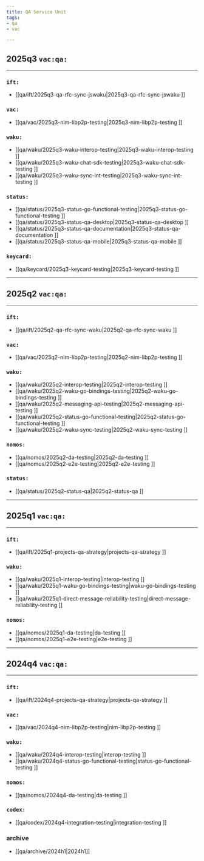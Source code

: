 ```yaml
---
title: QA Service Unit
tags:
- qa
- vac

---
```


## 2025q3 `vac:qa:`
---

### `ift:`
* [[qa/ift/2025q3-qa-rfc-sync-jswaku|2025q3-qa-rfc-sync-jswaku ]]

### `vac:`
* [[qa/vac/2025q3-nim-libp2p-testing|2025q3-nim-libp2p-testing ]]

### `waku:`
* [[qa/waku/2025q3-waku-interop-testing|2025q3-waku-interop-testing ]]
* [[qa/waku/2025q3-waku-chat-sdk-testing|2025q3-waku-chat-sdk-testing ]]
* [[qa/waku/2025q3-waku-sync-int-testing|2025q3-waku-sync-int-testing ]] 

### `status:`
* [[qa/status/2025q3-status-go-functional-testing|2025q3-status-go-functional-testing ]]
* [[qa/status/2025q3-status-qa-desktop|2025q3-status-qa-desktop ]]
* [[qa/status/2025q3-status-qa-documentation|2025q3-status-qa-documentation ]]
* [[qa/status/2025q3-status-qa-mobile|2025q3-status-qa-mobile ]]

### `keycard:`
* [[qa/keycard/2025q3-keycard-testing|2025q3-keycard-testing ]]
---

## 2025q2 `vac:qa:`
---

### `ift:`
* [[qa/ift/2025q2-qa-rfc-sync-waku|2025q2-qa-rfc-sync-waku ]]

### `vac:`
* [[qa/vac/2025q2-nim-libp2p-testing|2025q2-nim-libp2p-testing ]]

### `waku:`
* [[qa/waku/2025q2-interop-testing|2025q2-interop-testing ]]
* [[qa/waku/2025q2-waku-go-bindings-testing|2025q2-waku-go-bindings-testing ]]
* [[qa/waku/2025q2-messaging-api-testing|2025q2-messaging-api-testing ]]
* [[qa/waku/2025q2-status-go-functional-testing|2025q2-status-go-functional-testing ]]
* [[qa/waku/2025q2-waku-sync-testing|2025q2-waku-sync-testing ]]

### `nomos:`
* [[qa/nomos/2025q2-da-testing|2025q2-da-testing ]]
* [[qa/nomos/2025q2-e2e-testing|2025q2-e2e-testing ]]

### `status:`
* [[qa/status/2025q2-status-qa|2025q2-status-qa ]]

---

## 2025q1 `vac:qa:`
---

### `ift:`
* [[qa/ift/2025q1-projects-qa-strategy|projects-qa-strategy ]]


### `waku:`
* [[qa/waku/2025q1-interop-testing|interop-testing ]]
* [[qa/waku/2025q1-waku-go-bindings-testing|waku-go-bindings-testing ]]
* [[qa/waku/2025q1-direct-message-reliability-testing|direct-message-reliability-testing ]]

### `nomos:`
* [[qa/nomos/2025q1-da-testing|da-testing ]]
* [[qa/nomos/2025q1-e2e-testing|e2e-testing ]]
---

## 2024q4 `vac:qa:`
---

### `ift:`
* [[qa/ift/2024q4-projects-qa-strategy|projects-qa-strategy ]]

### `vac:`
* [[qa/vac/2024q4-nim-libp2p-testing|nim-libp2p-testing ]]

### `waku:`
* [[qa/waku/2024q4-interop-testing|interop-testing ]]
* [[qa/waku/2024q4-status-go-functional-testing|status-go-functional-testing ]]

### `nomos:`
* [[qa/nomos/2024q4-da-testing|da-testing ]]

### `codex:`
* [[qa/codex/2024q4-integration-testing|integration-testing ]]

### archive

* [[qa/archive/2024h1|2024h1]]
